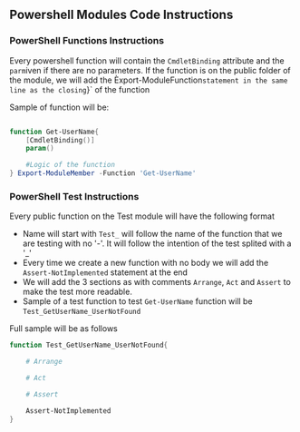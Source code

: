 
## Powershell Modules Code Instructions

### PowerShell Functions Instructions
Every powershell function will contain the `CmdletBinding` attribute and the `parm`iven if there are no parameters. 
If the function is on the public folder of the module, we will add the Èxport-ModuleFunction` statement in the same line as the closing `}` of the function

Sample of function will be:

```powershell

function Get-UserName{
    [CmdletBinding()]
    param()

    #Logic of the function
} Export-ModuleMember -Function 'Get-UserName'
```

### PowerShell Test Instructions
Every public function on the Test module will have the following format
- Name will start with `Test_` will follow the name of the function that we are testing with no '-'. It will follow the intention of the test splited with a '_'
- Every time we create a new function with no body we will add the `Assert-NotImplemented` statement at the end
- We will add the 3 sections as with comments `Arrange`, `Act` and `Assert` to make the test more readable.
- Sample of a test function to test `Get-UserName` function  will be `Test_GetUserName_UserNotFound`

Full sample will be as follows

```powershell
function Test_GetUserName_UserNotFound{

    # Arrange

    # Act

    # Assert

    Assert-NotImplemented
} 
```